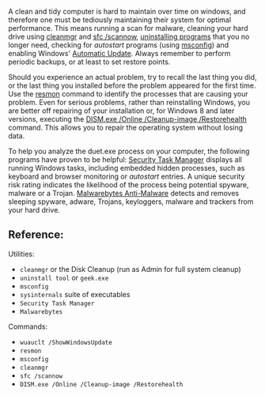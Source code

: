 A clean and tidy computer is hard to maintain over time on windows, and therefore one must be tediously maintaining their system for optimal performance. This means running a scan for malware, cleaning your hard drive using [cleanmgr](https://www.file.net/info/command.html?q=cleanmgr) and [sfc /scannow](https://www.file.net/info/command.html?q=sfc%20%2Fscannow), [uninstalling programs](https://www.file.net/info/uninstall.html?q=unnecessary%20programs) that you no longer need, checking for *autostart* programs (using [msconfig](https://www.file.net/info/command.html?q=msconfig)) and enabling Windows' [Automatic Update](https://www.file.net/info/command.html?q=wuauclt%20%2FShowWindowsUpdate). Always remember to perform periodic backups, or at least to set restore points.

Should you experience an actual problem, try to recall the last thing you did, or the last thing you installed before the problem appeared for the first time. Use the [resmon](https://www.file.net/info/command.html?q=resmon) command to identify the processes that are causing your problem. Even for serious problems, rather than reinstalling Windows, you are better off repairing of your installation or, for Windows 8 and later versions, executing the [DISM.exe /Online /Cleanup-image /Restorehealth](https://www.file.net/info/command.html?q=DISM.exe%20%2FOnline%20%2FCleanup-image%20%2FRestorehealth) command. This allows you to repair the operating system without losing data.

To help you analyze the duet.exe process on your computer, the following programs have proven to be helpful: [Security Task Manager](https://www.neuber.com/taskmanager/index.html?ref=file.net) displays all running Windows tasks, including embedded hidden processes, such as keyboard and browser monitoring or *autostart* entries. A unique security risk rating indicates the likelihood of the process being potential spyware, malware or a Trojan. [Malwarebytes Anti-Malware](https://www.file.net/tools/remove-virus.html) detects and removes sleeping spyware, adware, Trojans, keyloggers, malware and trackers from your hard drive.

## Reference:

Utilities:

- `cleanmgr` or the Disk Cleanup (run as Admin for full system cleanup)
- `uninstall tool` or `geek.exe`
- `msconfig`
- `sysinternals` suite of executables
- `Security Task Manager`
- `Malwarebytes`

Commands:

- `wuauclt /ShowWindowsUpdate`
- `resmon`
- `msconfig`
- `cleanmgr`
- `sfc /scannow`
- `DISM.exe /Online /Cleanup-image /Restorehealth`